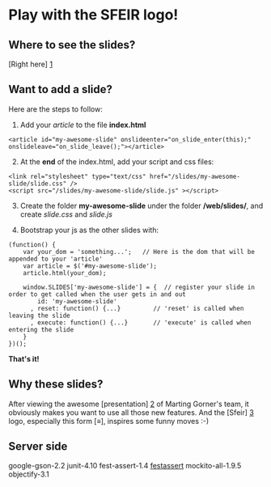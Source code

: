 Play with the SFEIR logo!
=========================

Where to see the slides?
------------------------
[Right here] [1]

Want to add a slide?
--------------------

Here are the steps to follow:

1. Add your *article* to the file **index.html**
```
<article id="my-awesome-slide" onslideenter="on_slide_enter(this);" onslideleave="on_slide_leave();"></article>
```

2. At the **end** of the index.html, add your script and css files:
```
<link rel="stylesheet" type="text/css" href="/slides/my-awesome-slide/slide.css" />
<script src="/slides/my-awesome-slide/slide.js" ></script>
```

3. Create the folder **my-awesome-slide** under the folder **/web/slides/**, and create *slide.css* and *slide.js*

4. Bootstrap your js as the other slides with:
```
(function() {
    var your_dom = 'something...';   // Here is the dom that will be appended to your 'article'
    var article = $('#my-awesome-slide');
    article.html(your_dom);
    
    window.SLIDES['my-awesome-slide'] = {  // register your slide in order to get called when the user gets in and out
        id: 'my-awesome-slide'    
      , reset: function() {...}         // 'reset' is called when leaving the slide 
      , execute: function() {...}       // 'execute' is called when entering the slide
    }
})();
```


**That's it!**

Why these slides?
----------------
After viewing the awesome [presentation] [2] of Marting Gorner's team, it obviously makes you want to use all those new features.
And the [Sfeir] [3] logo, especially this form [≡], inspires some funny moves :-)

Server side
-----------
google-gson-2.2
junit-4.10
fest-assert-1.4 [festassert]
mockito-all-1.9.5
objectify-3.1

[1]: http://sfeir-logo.appspot.com/ "Slides with the Sfeir logo"
[2]: http://animateyourhtml5.appspot.com/ "Animate your html5"
[3]: http://www.sfeir.com/ "Sfeir"
[festassert]: http://code.google.com/p/fest/downloads/detail?name=fest-assert-1.4.zip&can=2&q=

